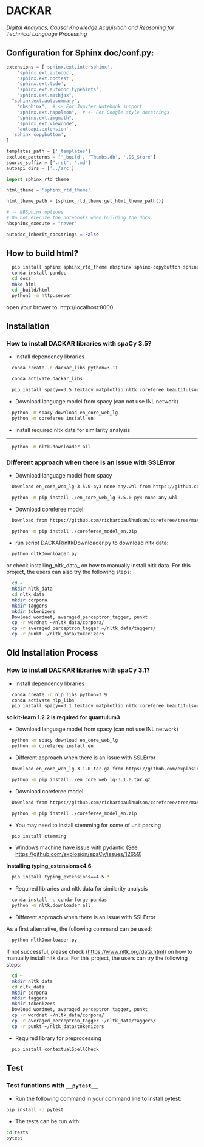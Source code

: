 # DACKAR
*Digital Analytics, Causal Knowledge Acquisition and Reasoning for Technical Language Processing*

## Configuration for Sphinx doc/conf.py:

```Python
extensions = ['sphinx.ext.intersphinx',
	'sphinx.ext.autodoc',
	'sphinx.ext.doctest',
	'sphinx.ext.todo',
	"sphinx.ext.autodoc.typehints",
	"sphinx.ext.mathjax",
  "sphinx.ext.autosummary",
	"nbsphinx",  # <- For Jupyter Notebook support
	"sphinx.ext.napoleon",  # <- For Google style docstrings
	"sphinx.ext.imgmath",
	"sphinx.ext.viewcode",
	'autoapi.extension',
  'sphinx_copybutton',
]

templates_path = ['_templates']
exclude_patterns = ['_build', 'Thumbs.db', '.DS_Store']
source_suffix = [".rst", ".md"]
autoapi_dirs = ['../src']

import sphinx_rtd_theme

html_theme = 'sphinx_rtd_theme'

html_theme_path = [sphinx_rtd_theme.get_html_theme_path()]

# -- NBSphinx options
# Do not execute the notebooks when building the docs
nbsphinx_execute = "never"

autodoc_inherit_docstrings = False
```

## How to build html?

```bash
  pip install sphinx sphinx_rtd_theme nbsphinx sphinx-copybutton sphinx-autoapi
  conda install pandoc
  cd docs
  make html
  cd _build/html
  python3 -m http.server
```

open your brower to: http://localhost:8000

## Installation

### How to install DACKAR libraries with spaCy 3.5?

- Install dependency libraries

```bash
  conda create -n dackar_libs python=3.11

  conda activate dackar_libs

  pip install spacy==3.5 textacy matplotlib nltk coreferee beautifulsoup4 networkx pysbd tomli numerizer autocorrect pywsd openpyxl quantulum3[classifier] numpy=1.26 scikit-learn pyspellchecker contextualSpellCheck pandas
```

- Download language model from spacy (can not use INL network)

```bash
  python -m spacy download en_core_web_lg
  python -m coreferee install en
```

- Install required nltk data for similarity analysis
--------------------------------------------------------

```bash
  python -m nltk.downloader all
```

### Different approach when there is an issue with SSLError

- Download language model from spacy
```bash
  Download en_core_web_lg-3.5.0-py3-none-any.whl from https://github.com/explosion/spacy-models/releases/download/en_core_web_lg-3.5.0/en_core_web_lg-3.5.0-py3-none-any.whl

  python -m pip install ./en_core_web_lg-3.5.0-py3-none-any.whl
```

- Download coreferee model:

```bash
  Download from https://github.com/richardpaulhudson/coreferee/tree/master/models/coreferee_model_en.zip

  python -m pip install ./coreferee_model_en.zip
```

- run script DACKAR/nltkDownloader.py to download nltk data:

```bash
  python nltkDownloader.py
```

or check installing_nltk_data_ on how to manually install nltk data.
For this project, the users can also try the following steps:

```bash
  cd ~
  mkdir nltk_data
  cd nltk_data
  mkdir corpora
  mkdir taggers
  mkdir tokenizers
  Dowload wordnet, averaged_perceptron_tagger, punkt
  cp -r wordnet ~/nltk_data/corpora/
  cp -r averaged_perceptron_tagger ~/nltk_data/taggers/
  cp -r punkt ~/nltk_data/tokenizers
```

## Old Installation Process

### How to install DACKAR libraries with spaCy 3.1?

- Install dependency libraries

```bash
  conda create -n nlp_libs python=3.9
  conda activate nlp_libs
  pip install spacy==3.1 textacy matplotlib nltk coreferee beautifulsoup4 networkx pysbd tomli numerizer autocorrect pywsd openpyxl quantulum3[classifier] numpy==1.26 scikit-learn==1.2.2 pyspellchecker
```

**scikit-learn 1.2.2 is required for quantulum3**

- Download language model from spacy (can not use INL network)

```bash
  python -m spacy download en_core_web_lg
  python -m coreferee install en
```

- Different approach when there is an issue with SSLError

```bash
  Download en_core_web_lg-3.1.0.tar.gz from https://github.com/explosion/spacy-models/releases/tag/en_core_web_lg-3.1.0

  python -m pip install ./en_core_web_lg-3.1.0.tar.gz
```

- Download coreferee model:

```bash
  Download from https://github.com/richardpaulhudson/coreferee/tree/master/models/coreferee_model_en.zip

  python -m pip install ./coreferee_model_en.zip
```

- You may need to install stemming for some of unit parsing

```bash
  pip install stemming
```

- Windows machine have issue with pydantic (See https://github.com/explosion/spaCy/issues/12659)

**Installing typing_extensions<4.6**

```bash
  pip install typing_extensions==4.5.*
```

- Required libraries and nltk data for similarity analysis

```bash
  conda install -c conda-forge pandas
  python -m nltk.downloader all
```

- Different approach when there is an issue with SSLError

As a first alternative, the following command can be used:
```bash
  python nltkDownloader.py
```

If not successful, please check (https://www.nltk.org/data.html) on how to manually install nltk data.
For this project, the users can try the following steps:

```bash
  cd ~
  mkdir nltk_data
  cd nltk_data
  mkdir corpora
  mkdir taggers
  mkdir tokenizers
  Dowload wordnet, averaged_perceptron_tagger, punkt
  cp -r wordnet ~/nltk_data/corpora/
  cp -r averaged_perceptron_tagger ~/nltk_data/taggers/
  cp -r punkt ~/nltk_data/tokenizers
```

- Required library for preprocessing

```bash
  pip install contextualSpellCheck
```


## Test

### Test functions with ```__pytest__```

- Run the following command in your command line to install pytest:

```bash
pip install -U pytest
```

- The tests can be run with:

```bash
cd tests
pytest
```
